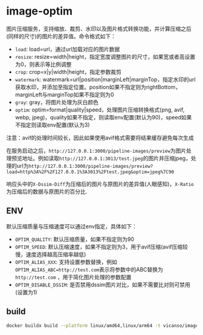 # image-optim

图片压缩服务，支持缩放、裁剪、水印以及图片格式转换功能，并计算压缩之后(同样的尺寸)的图片的差异值。命令格式如下：

- `load`: load=url，通过url加载对应的图片数据
- `resize`: resize=width|height，指定宽度调整图片的尺寸，如果宽或者高设置为0，则表示等比例调整
- `crop`: crop=x|y|width|height，指定参数裁剪
- `watermark`: watermark=url|position|marginLeft|marginTop，指定水印的url获取水印，并添加至指定位置。position如果不指定则为rightBottom，marginLeft与marginTop如果不指定则为0
- `gray`: gray，将图片处理为灰白颜色
- `optim`: optim=format|quality|speed，处理图片压缩转换格式(png, avif, webp, jpeg)，quality如果不指定，则读取env配置(默认为90)，speed如果不指定则读取env配置(默认为3)

注意：avif的处理时间较长，因此如果使用avif格式需要将结果缓存避免每次生成

在服务启动之后，`http://127.0.0.1:3000/pipeline-images/preview`为图片处理预览地址。例如读取`http://127.0.0.1:3013/test.jpeg`的图片并压缩jpeg，处理的url为`http://127.0.0.1:3000/pipeline-images/preview?load=http%3A%2F%2F127.0.0.1%3A3013%2Ftest.jpeg&optim=jpeg%7C90`

响应头中的`X-Dssim-Diff`为压缩后的图片与原图片的差异值(人眼感知)，`X-Ratio`为压缩后的数据与原图片的百分比.

## ENV

默认压缩质量与压缩速度可以通过env指定，具体如下：

- `OPTIM_QUALITY`: 默认压缩质量，如果不指定则为90
- `OPTIM_SPEED`: 默认压缩速度，如果不指定则为3，用于avif压缩(avif压缩较慢，速度选择越高压缩率越低)
- `OPTIM_ALIAS_XXX`: 支持设置参数替换，例如`OPTIM_ALIAS_ABC=http://test.com`表示将参数中的ABC替换为 `http://test.com` ，用于简化图片处理的参数配置
- `OPTIM_DISABLE_DSSIM`: 是否禁用dssim图片对比，如果不需要比对则可禁用(设置为1)

## build

```bash
docker buildx build --platform linux/amd64,linux/arm64 -t vicanso/image-optim --push .
```